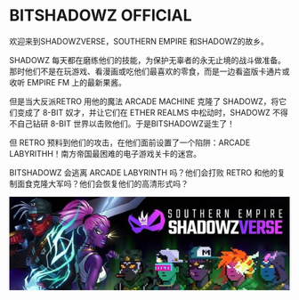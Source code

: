 # BITSHADOWZ OFFICIAL

欢迎来到SHADOWZVERSE，SOUTHERN EMPIRE 和SHADOWZ的故乡。

SHADOWZ 每天都在磨练他们的技能，为保护无辜者的永无止境的战斗做准备。那时他们不是在玩游戏、看漫画或吃他们最喜欢的零食，而是一边看盗版卡通片或收听 EMPIRE FM 上的最新果酱。

但是当大反派RETRO 用他的魔法 ARCADE MACHINE 克隆了 SHADOWZ，将它们变成了 8-BIT 奴才，并让它们在 ETHER REALMS 中松动时，SHADOWZ 不得不自己钻研 8-BIT 世界以击败他们。于是BITSHADOWZ诞生了！

但 RETRO 预料到他们的攻击，在他们面前设置了一个陷阱：ARCADE LABYRITHH！南方帝国最困难的电子游戏关卡的迷宫。

BITSHADOWZ 会逃离 ARCADE LABYRINTH 吗？他们会打败 RETRO 和他的复制面食克隆大军吗？他们会恢复他们的高清形式吗？

![600x200](600x200.jpg)
